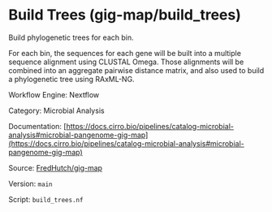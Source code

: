 # Build Trees (gig-map/build_trees)

Build phylogenetic trees for each bin.

For each bin, the sequences for each gene will be built into a multiple sequence alignment
using CLUSTAL Omega.
Those alignments will be combined into an aggregate pairwise distance matrix, and also used
to build a phylogenetic tree using RAxML-NG.


Workflow Engine: Nextflow


Category: Microbial Analysis


Documentation: [https://docs.cirro.bio/pipelines/catalog-microbial-analysis#microbial-pangenome-gig-map](https://docs.cirro.bio/pipelines/catalog-microbial-analysis#microbial-pangenome-gig-map)


Source: [FredHutch/gig-map](FredHutch/gig-map)


Version: `main`


Script: `build_trees.nf`

